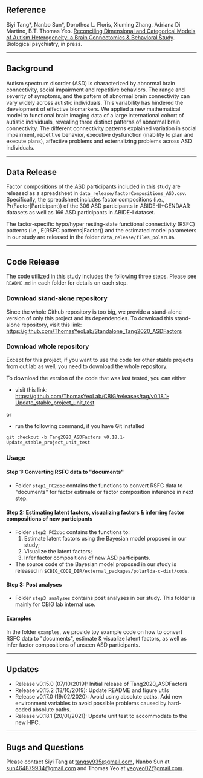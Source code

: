 ## Reference
Siyi Tang*, Nanbo Sun*, Dorothea L. Floris, Xiuming Zhang, Adriana Di Martino, B.T. Thomas Yeo. [Reconciling Dimensional and Categorical Models of Autism Heterogeneity: a Brain Connectomics & Behavioral Study](https://doi.org/10.1016/j.biopsych.2019.11.009). Biological psychiatry, in press.

----

## Background
Autism spectrum disorder (ASD) is characterized by abnormal brain connectivity, social impairment and repetitive behaviors. The range and severity of symptoms, and the pattern of abnormal brain connectivity can vary widely across autistic individuals. This variability has hindered the development of effective biomarkers. We applied a new mathematical model to functional brain imaging data of a large international cohort of autistic individuals, revealing three distinct patterns of abnormal brain connectivity. The different connectivity patterns explained variation in social impairment, repetitive behavior, executive dysfunction (inability to plan and execute plans), affective problems and externalizing problems across ASD individuals.

----

## Data Release

Factor compositions of the ASD participants included in this study are released as a spreadsheet in `data_release/factorCompositions_ASD.csv`. Specifically, the spreadsheet includes factor compositions (i.e., Pr(Factor|Participant)) of the 306 ASD participants in ABIDE-II+GENDAAR datasets as well as 166 ASD participants in ABIDE-I dataset.

The factor-specific hypo/hyper resting-state functional connectivity (RSFC) patterns (i.e., E(RSFC patterns|Factor)) and the estimated model parameters in our study are released in the folder `data_release/files_polarLDA`.

----

## Code Release
The code utilized in this study includes the following three steps. Please see `README.md` in each folder for details on each step.

### Download stand-alone repository
Since the whole Github repository is too big, we provide a stand-alone version of only this project and its dependencies. To download this stand-alone repository, visit this link: https://github.com/ThomasYeoLab/Standalone_Tang2020_ASDFactors

### Download whole repository
Except for this project, if you want to use the code for other stable projects from out lab as well, you need to download the whole repository.

To download the version of the code that was last tested, you can either

* visit this link:  https://github.com/ThomasYeoLab/CBIG/releases/tag/v0.18.1-Update_stable_project_unit_test

or

* run the following command, if you have Git installed
```
git checkout -b Tang2020_ASDFactors v0.18.1-Update_stable_project_unit_test
```

### Usage
#### Step 1: Converting RSFC data to "documents"
* Folder `step1_FC2doc` contains the functions to convert RSFC data to "documents" for factor estimate or factor composition inference in next step.

#### Step 2: Estimating latent factors, visualizing factors & inferring factor compositions of new participants
* Folder `step2_FC2doc` contains the functions to:
  1) Estimate latent factors using the Bayesian model proposed in our study;
  2) Visualize the latent factors;
  3) Infer factor compositions of new ASD participants.
* The source code of the Bayesian model proposed in our study is released in `$CBIG_CODE_DIR/external_packages/polarlda-c-dist/code`.

#### Step 3: Post analyses
* Folder `step3_analyses` contains post analyses in our study. This folder is mainly for CBIG lab internal use.

#### Examples
In the folder `examples`, we provide toy example code on how to convert RSFC data to "documents", estimate & visualize latent factors, as well as infer factor compositions of unseen ASD participants.

----

## Updates
* Release v0.15.0 (07/10/2019): Initial release of Tang2020_ASDFactors
* Release v0.15.2 (13/10/2019): Update README and figure utils
* Release v0.17.0 (19/02/2020): Avoid using absolute paths. Add new environment variables to avoid possible problems caused by hard-coded absolute paths.
* Release v0.18.1 (20/01/2021): Update unit test to accommodate to the new HPC.
----

## Bugs and Questions
Please contact Siyi Tang at tangsy935@gmail.com, Nanbo Sun at sun464879934@gmail.com and Thomas Yeo at yeoyeo02@gmail.com.
